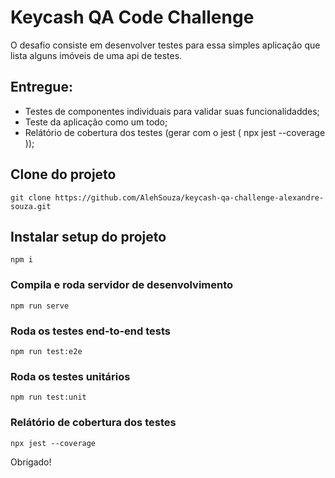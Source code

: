 # Keycash QA Code Challenge

O desafio consiste em desenvolver testes para essa simples aplicação que lista alguns imóveis de uma api de testes.

## Entregue:

* Testes de componentes individuais para validar suas funcionalidaddes;
* Teste da aplicação como um todo;
* Relátório de cobertura dos testes (gerar com o jest ( npx jest --coverage ));


## Clone do projeto
```
git clone https://github.com/AlehSouza/keycash-qa-challenge-alexandre-souza.git
```

## Instalar setup do projeto
```
npm i
```

### Compila e roda servidor de desenvolvimento
```
npm run serve
```

### Roda os testes end-to-end tests
```
npm run test:e2e
```

### Roda os testes unitários
```
npm run test:unit
```

### Relátório de cobertura dos testes
```
npx jest --coverage
```

Obrigado!
